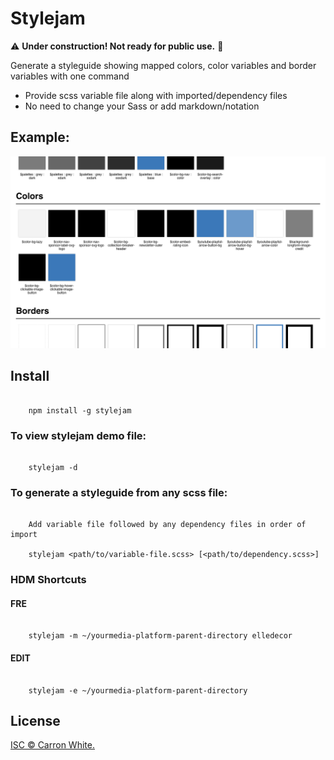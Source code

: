 # Stylejam
:warning:  **Under construction! Not ready for public use.**  :construction:

 Generate a styleguide showing mapped colors, color variables and border variables with one command
 - Provide scss variable file along with imported/dependency files
 - No need to change your Sass or add markdown/notation

## Example:
<img src="https://raw.githubusercontent.com/bcrebel/stylejam/master/demos/sample.png">


## Install

```

	npm install -g stylejam      

```

### To view stylejam demo file:

```

	stylejam -d      

```

### To generate a styleguide from any scss file:  

```

	Add variable file followed by any dependency files in order of import      

	stylejam <path/to/variable-file.scss> [<path/to/dependency.scss>]     

```

### HDM Shortcuts

#### FRE

```

	stylejam -m ~/yourmedia-platform-parent-directory elledecor     

```

#### EDIT
```

	stylejam -e ~/yourmedia-platform-parent-directory     

```

## License

[ISC © Carron White.](../LICENSE)

